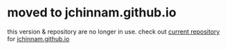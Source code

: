 # moved to jchinnam.github.io
this version & repository are no longer in use. check out [current repository](https://github.com/jchinnam/jchinnam.github.io) for [jchinnam.github.io](https://jchinnam.github.io)
